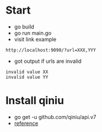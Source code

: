 # Start

- go build
- go run main.go
- visit link example

```
http://localhost:9090/?url=XXX,YYY
```
- got output if urls are invalid

```
invalid value XX
invalid value YY
```

# Install qiniu
- go get -u github.com/qiniu/api.v7
- [reference](https://developer.qiniu.com/kodo/sdk/1238/go#6)
